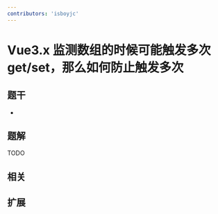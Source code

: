 ```yaml
---
contributors: 'isboyjc'
---
```


# Vue3.x 监测数组的时候可能触发多次 get/set，那么如何防止触发多次


## 题干

- 



## 题解

<!-- ::: details 点我查看题解 -->

  TODO

<!-- ::: -->



## 相关



## 扩展
